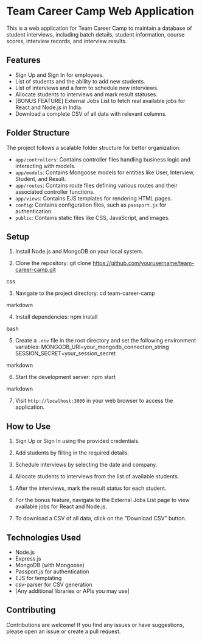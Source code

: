 # Team Career Camp Web Application

This is a web application for Team Career Camp to maintain a database of student interviews, including batch details, student information, course scores, interview records, and interview results.

## Features

- Sign Up and Sign In for employees.
- List of students and the ability to add new students.
- List of interviews and a form to schedule new interviews.
- Allocate students to interviews and mark result statuses.
- [BONUS FEATURE] External Jobs List to fetch real available jobs for React and Node.js in India.
- Download a complete CSV of all data with relevant columns.

## Folder Structure

The project follows a scalable folder structure for better organization:

- `app/controllers`: Contains controller files handling business logic and interacting with models.
- `app/models`: Contains Mongoose models for entities like User, Interview, Student, and Result.
- `app/routes`: Contains route files defining various routes and their associated controller functions.
- `app/views`: Contains EJS templates for rendering HTML pages.
- `config`: Contains configuration files, such as `passport.js` for authentication.
- `public`: Contains static files like CSS, JavaScript, and images.

## Setup

1. Install Node.js and MongoDB on your local system.

2. Clone the repository:
git clone https://github.com/yourusername/team-career-camp.git

css


3. Navigate to the project directory:
cd team-career-camp

markdown

4. Install dependencies:
npm install

bash

5. Create a `.env` file in the root directory and set the following environment variables:
MONGODB_URI=your_mongodb_connection_string
SESSION_SECRET=your_session_secret

markdown

6. Start the development server:
npm start

markdown

7. Visit `http://localhost:3000` in your web browser to access the application.

## How to Use

1. Sign Up or Sign In using the provided credentials.

2. Add students by filling in the required details.

3. Schedule interviews by selecting the date and company.

4. Allocate students to interviews from the list of available students.

5. After the interviews, mark the result status for each student.

6. For the bonus feature, navigate to the External Jobs List page to view available jobs for React and Node.js.

7. To download a CSV of all data, click on the "Download CSV" button.

## Technologies Used

- Node.js
- Express.js
- MongoDB (with Mongoose)
- Passport.js for authentication
- EJS for templating
- csv-parser for CSV generation
- [Any additional libraries or APIs you may use]

## Contributing

Contributions are welcome! If you find any issues or have suggestions, please open an issue or create a pull request.







